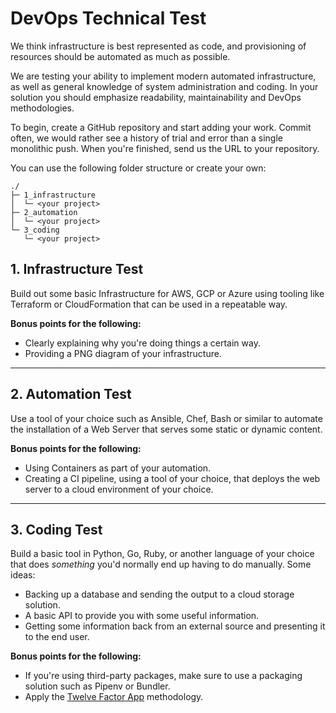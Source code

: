# DevOps Technical Test

We think infrastructure is best represented as code, and provisioning of resources should be automated as much as possible.

We are testing your ability to implement modern automated infrastructure, as well as general knowledge of system administration and coding. In your solution you should emphasize readability, maintainability and DevOps methodologies.

To begin, create a GitHub repository and start adding your work. Commit often, we would rather see a history of trial and error than a single monolithic push. When you're finished, send us the URL to your repository.

You can use the following folder structure or create your own:

```
./
├─ 1_infrastructure
│  └─ <your project>
├─ 2_automation
│  └─ <your project>
└─ 3_coding
   └─ <your project>
```

## 1. Infrastructure Test

Build out some basic Infrastructure for AWS, GCP or Azure using tooling like Terraform or CloudFormation that can be used in a repeatable way. 

**Bonus points for the following:**
* Clearly explaining why you're doing things a certain way.
* Providing a PNG diagram of your infrastructure.

----

## 2. Automation Test

Use a tool of your choice such as Ansible, Chef, Bash or similar to automate the installation of a Web Server that serves some static or dynamic content.  

**Bonus points for the following:**
* Using Containers as part of your automation.
* Creating a CI pipeline, using a tool of your choice, that deploys the web server to a cloud environment of your choice.

----

## 3. Coding Test

Build a basic tool in Python, Go, Ruby, or another language of your choice that does _something_ you'd normally end up having to do manually. Some ideas:

* Backing up a database and sending the output to a cloud storage solution.
* A basic API to provide you with some useful information.
* Getting some information back from an external source and presenting it to the end user.

**Bonus points for the following:**
* If you're using third-party packages, make sure to use a packaging solution such as Pipenv or Bundler.
* Apply the [Twelve Factor App](https://12factor.net/) methodology.
